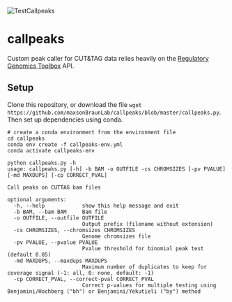 ![TestCallpeaks](https://github.com/maxsonBraunLab/callpeaks/workflows/TestCallpeaks/badge.svg?branch=master)

# callpeaks

Custom peak caller for CUT&amp;TAG data relies heavily on the [Regulatory Genomics Toolbox](https://github.com/CostaLab/reg-gen) API. 

## Setup

Clone this repository, or download the file `wget https://github.com/maxsonBraunLab/callpeaks/blob/master/callpeaks.py`. Then set up dependencies using conda.

```
# create a conda environment from the environment file
cd callpeaks
conda env create -f callpeaks-env.yml
conda activate callpeaks-env

python callpeaks.py -h
usage: callpeaks.py [-h] -b BAM -o OUTFILE -cs CHROMSIZES [-pv PVALUE] [-md MAXDUPS] [-cp CORRECT_PVAL]

Call peaks on CUTTAG bam files

optional arguments:
  -h, --help            show this help message and exit
  -b BAM, --bam BAM     Bam file
  -o OUTFILE, --outfile OUTFILE
                        Output prefix (filename without extension)
  -cs CHROMSIZES, --chromsizes CHROMSIZES
                        Genome chromsizes file
  -pv PVALUE, --pvalue PVALUE
                        Pvalue threshold for binomial peak test (default 0.05)
  -md MAXDUPS, --maxdups MAXDUPS
                        Maximum number of duplicates to keep for coverage signal (-1: all, 0: none, default: -1)
  -cp CORRECT_PVAL, --correct-pval CORRECT_PVAL
                        Correct p-values for multiple testing using Benjamini/Hochberg ("bh") or Benjamini/Yekutieli ("by") method
```

